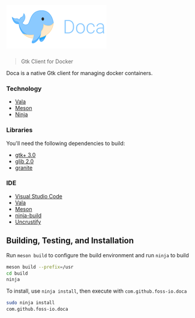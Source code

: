 # ![Doca](.github/doca_logo.png)

> Gtk Client for Docker

Doca is a native Gtk client for managing docker containers.

### Technology

- [Vala](https://wiki.gnome.org/Projects/Vala/)
- [Meson](https://mesonbuild.com/)
- [Ninja](https://ninja-build.org/)

### Libraries

You'll need the following dependencies to build:

- [gtk+ 3.0](https://valadoc.org/gtk+-3.0/Gtk.html)
- [glib 2.0](https://valadoc.org/glib-2.0/GLib.html)
- [granite](https://valadoc.org/granite/Granite.html)

### IDE

- [Visual Studio Code](https://code.visualstudio.com/)
- [Vala](https://marketplace.visualstudio.com/items?itemName=prince781.vala)
- [Meson](https://marketplace.visualstudio.com/items?itemName=asabil.meson)
- [ninja-build](https://marketplace.visualstudio.com/items?itemName=surajbarkale.ninja)
- [Uncrustify](https://marketplace.visualstudio.com/items?itemName=LaurentTreguier.uncrustify)


## Building, Testing, and Installation

Run `meson build` to configure the build environment and run `ninja` to build
```bash
meson build --prefix=/usr
cd build
ninja
```

To install, use `ninja install`, then execute with `com.github.foss-io.doca`
```bash
sudo ninja install
com.github.foss-io.doca
```
